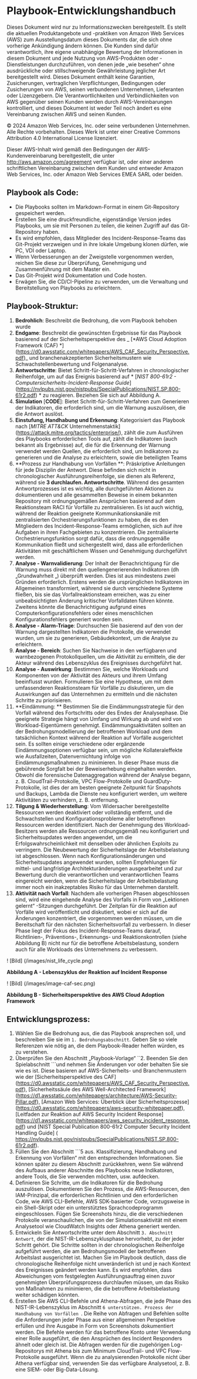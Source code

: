 # Playbook-Entwicklungshandbuch
Dieses Dokument wird nur zu Informationszwecken bereitgestellt. Es stellt die aktuellen Produktangebote und -praktiken von Amazon Web Services (AWS) zum Ausstellungsdatum dieses Dokuments dar, die sich ohne vorherige Ankündigung ändern können. Die Kunden sind dafür verantwortlich, ihre eigene unabhängige Bewertung der Informationen in diesem Dokument und jede Nutzung von AWS-Produkten oder -Dienstleistungen durchzuführen, von denen jede „wie besehen“ ohne ausdrückliche oder stillschweigende Gewährleistung jeglicher Art bereitgestellt wird. Dieses Dokument enthält keine Garantien, Zusicherungen, vertraglichen Verpflichtungen, Bedingungen oder Zusicherungen von AWS, seinen verbundenen Unternehmen, Lieferanten oder Lizenzgebern. Die Verantwortlichkeiten und Verbindlichkeiten von AWS gegenüber seinen Kunden werden durch AWS-Vereinbarungen kontrolliert, und dieses Dokument ist weder Teil noch ändert es eine Vereinbarung zwischen AWS und seinen Kunden.

© 2024 Amazon Web Services, Inc. oder seine verbundenen Unternehmen. Alle Rechte vorbehalten. Dieses Werk ist unter einer Creative Commons Attribution 4.0 International License lizenziert.

Dieser AWS-Inhalt wird gemäß den Bedingungen der AWS-Kundenvereinbarung bereitgestellt, die unter http://aws.amazon.com/agreement verfügbar ist, oder einer anderen schriftlichen Vereinbarung zwischen dem Kunden und entweder Amazon Web Services, Inc. oder Amazon Web Services EMEA SARL oder beiden.

## Playbook als Code:

* Die Playbooks sollten im Markdown-Format in einem Git-Repository gespeichert werden.
* Erstellen Sie eine druckfreundliche, eigenständige Version jedes Playbooks, um sie mit Personen zu teilen, die keinen Zugriff auf das Git-Repository haben.
* Es wird empfohlen, dass Mitglieder des Incident-Response-Teams das Git-Projekt verzweigen und in ihre lokale Umgebung klonen dürfen, wie PC, VDI oder Laptop.
* Wenn Verbesserungen an der Zweigstelle vorgenommen werden, reichen Sie diese zur Überprüfung, Genehmigung und Zusammenführung mit dem Master ein.
* Das Git-Projekt wird Dokumentation und Code hosten.
* Erwägen Sie, die CD/CI-Pipeline zu verwenden, um die Verwaltung und Bereitstellung von Playbooks zu erleichtern.

## Playbook-Struktur:

1. **Bedrohlich**: Beschreibt die Bedrohung, die vom Playbook behoben wurde
2. **Endgame**: Beschreibt die gewünschten Ergebnisse für das Playbook basierend auf der Sicherheitsperspektive des _ [*AWS Cloud Adoption Framework (CAF) *] (https://d0.awsstatic.com/whitepapers/AWS_CAF_Security_Perspective.pdf)_ und branchenakzeptierten Sicherheitsmustern wie Schwachstellenbewertung und Folgenanalyse.
3. **Antwortschritte**: Bietet Schritt-für-Schritt-Verfahren in chronologischer Reihenfolge, um auf das Ereignis basierend auf * [_NIST 800-61r2 - Computersicherheits-Incident-Response Guide_] (https://nvlpubs.nist.gov/nistpubs/SpecialPublications/NIST.SP.800-61r2.pdf) * zu reagieren. Beziehen Sie sich auf Abbildung A.
4. **Simulation** [**CODE**]: Bietet Schritt-für-Schritt-Verfahren zum Generieren der Indikatoren, die erforderlich sind, um die Warnung auszulösen, die die Antwort auslöst.
5. **Einstufung, Handhabung und Erkennung**: Kategorisiert das Playbook nach [*_MITRE ATT&CK_* Unternehmenstaktik] (https://attack.mitre.org/tactics/enterprise/), zählt die zum Ausführen des Playbooks erforderlichen Tools auf, zählt die Indikatoren (auch bekannt als Ergebnisse) auf, die für die Erkennung der Warnung verwendet werden Quellen, die erforderlich sind, um Indikatoren zu generieren und die Analyse zu erleichtern, sowie die beteiligten Teams
6. **Prozess zur Handhabung von Vorfällen **: Präskriptive Anleitungen für jede Disziplin der Antwort. Diese befinden sich nicht in chronologischer Ausführungsreihenfolge, sie dienen als Referenz, während sie **3 durchlaufen. Antwortschritte**. Während des gesamten Antwortprozesses ist es wichtig, alle durchgeführten Aktionen zu dokumentieren und alle gesammelten Beweise in einem bekannten Repository mit ordnungsgemäßen Ansprüchen basierend auf dem Reaktionsteam RACI für Vorfälle zu zentralisieren. Es ist auch wichtig, während der Reaktion geeignete Kommunikationskanäle mit zentralisierten Orchestrierungsfunktionen zu haben, die es den Mitgliedern des Incident-Response-Teams ermöglichen, sich auf ihre Aufgaben in ihren Fachgebieten zu konzentrieren. Die zentralisierte Orchestrierungsfunktion sorgt dafür, dass die ordnungsgemäße Kommunikation fließt und sichergestellt wird, dass alle erforderlichen Aktivitäten mit geschäftlichem Wissen und Genehmigung durchgeführt werden.
1. **Analyse - Warnvalidierung**: Der Inhalt der Benachrichtigung für die Warnung muss direkt mit den quellengenerierenden Indikatoren (dh „Grundwahrheit „) überprüft werden. Dies ist aus mindestens zwei Gründen erforderlich. Erstens werden die ursprünglichen Indikatoren im Allgemeinen transformiert, während sie durch verschiedene Systeme fließen, bis sie das Vorfallreaktionsteam erreichen, was zu einer unbeabsichtigten Änderung kritischer Vorfalldaten führen könnte. Zweitens könnte die Benachrichtigung aufgrund eines Computerkonfigurationsfehlers oder eines menschlichen Konfigurationsfehlers generiert worden sein.
2. **Analyse - Alarm-Triage**: Durchsuchen Sie basierend auf den von der Warnung dargestellten Indikatoren die Protokolle, die verwendet wurden, um sie zu generieren, Gebäudekontext, um die Analyse zu erleichtern.
3. **Analyse - Bereich**: Suchen Sie Nachweise in den verfügbaren und warnbezogenen Protokollquellen, um die Aktivität zu ermitteln, die der Akteur während des Lebenszyklus des Ereignisses durchgeführt hat.
4. **Analyse - Auswirkung**: Bestimmen Sie, welche Workloads und Komponenten von der Aktivität des Akteurs und ihrem Umfang beeinflusst wurden. Formulieren Sie eine Hypothese, um mit dem umfassenderen Reaktionsteam für Vorfälle zu diskutieren, um die Auswirkungen auf das Unternehmen zu ermitteln und die nächsten Schritte zu priorisieren.
5. **Eindämmung: ** Bestimmen Sie die Eindämmungsstrategie für den Vorfall während des Fortschritts oder des Endes der Analysephase. Die geeignete Strategie hängt von Umfang und Wirkung ab und wird von Workload-Eigentümern genehmigt. Eindämmungsaktivitäten sollten an der Bedrohungsmodellierung der betroffenen Workload und dem tatsächlichen Kontext während der Reaktion auf Vorfälle ausgerichtet sein. Es sollten einige verschiedene oder ergänzende Eindämmungsoptionen verfügbar sein, um mögliche Kollateraleffekte wie Ausfallzeiten, Datenvernichtung infolge von Eindämmungsmaßnahmen zu minimieren. In dieser Phase muss die gebührende Sorgfalt bei der Beweiserhebung eingehalten werden. Obwohl die forensische Datenaggregation während der Analyse begann, z. B. CloudTrail-Protokolle, VPC Flow-Protokolle und GuardDuty-Protokolle, ist dies der am besten geeignete Zeitpunkt für Snapshots und Backups, Lambda die Dienste neu konfiguriert werden, um weitere Aktivitäten zu verhindern, z. B. entfernung.
6. **Tilgung & Wiederherstellung**: Vom Widersacher bereitgestellte Ressourcen werden deaktiviert oder vollständig entfernt, und die Schwachstellen und Konfigurationsprobleme aller betroffenen Ressourcen werden identifiziert. Nach der Genehmigung des Workload-Besitzers werden alle Ressourcen ordnungsgemäß neu konfiguriert und Sicherheitsupdates werden angewendet, um die Erfolgswahrscheinlichkeit mit denselben oder ähnlichen Exploits zu verringern. Die Neubewertung der Sicherheitslage der Arbeitsbelastung ist abgeschlossen. Wenn nach Konfigurationsänderungen und Sicherheitsupdates angewendet wurden, sollten Empfehlungen für mittel- und langfristige Architekturänderungen ausgearbeitet und zur Bewertung durch die verantwortlichen und verantwortlichen Teams eingereicht werden, wenn die Sicherheitslage der Arbeitsbelastung immer noch ein inakzeptables Risiko für das Unternehmen darstellt.
7. **Aktivität nach Vorfall**: Nachdem alle vorherigen Phasen abgeschlossen sind, wird eine eingehende Analyse des Vorfalls in Form von „Lektionen gelernt“ -Sitzungen durchgeführt. Der Zeitplan für die Reaktion auf Vorfälle wird veröffentlicht und diskutiert, wobei er sich auf die Änderungen konzentriert, die vorgenommen werden müssen, um die Bereitschaft für den nächsten Sicherheitsvorfall zu verbessern. In dieser Phase liegt der Fokus des Incident-Response-Teams darauf, Richtlinien-, Präventions-, Erkennungs- und Reaktionskontrollen (siehe Abbildung B) nicht nur für die betroffene Arbeitsbelastung, sondern auch für alle Workloads des Unternehmens zu verbessern.

! [Bild] (/images/nist_life_cycle.png)

**Abbildung A - Lebenszyklus der Reaktion auf Incident Response**


! [Bild] (/images/image-caf-sec.png)

**Abbildung B - Sicherheitsperspektive des AWS Cloud Adoption Framework**

## Entwicklungsprozess:

1. Wählen Sie die Bedrohung aus, die das Playbook ansprechen soll, und beschreiben Sie sie im ```1. Bedrohungsabschnitt```. Geben Sie so viele Referenzen wie nötig an, die dem Playbook-Reader helfen würden, es zu verstehen.
2. Überprüfen Sie den Abschnitt „Playbook-Vorlage“ ``2. Beenden Sie den Spielabschnitt ```und nehmen Sie Änderungen vor oder behalten Sie sie wie es ist. Diese basieren auf AWS-Sicherheits- und Branchenmustern wie der [Sicherheitsperspektive des CAF] (https://d0.awsstatic.com/whitepapers/AWS_CAF_Security_Perspective.pdf), [Sicherheitssäule des AWS Well-Architected Framework] (https://d1.awsstatic.com/whitepapers/architecture/AWS-Security-Pillar.pdf), [Amazon Web Services: Überblick über Sicherheitsprozesse] (https://d0.awsstatic.com/whitepapers/aws-security-whitepaper.pdf), [Leitfaden zur Reaktion auf AWS Security Incident Response] (https://d1.awsstatic.com/whitepapers/aws_security_incident_response.pdf) und [NIST Special Publication 800-61r2 Computer Security Incident Handling Guide] ( https://nvlpubs.nist.gov/nistpubs/SpecialPublications/NIST.SP.800-61r2.pdf).
3. Füllen Sie den Abschnitt ```5 aus. Klassifizierung, Handhabung und Erkennung von Vorfällen“ mit den entsprechenden Informationen. Sie können später zu diesem Abschnitt zurückkehren, wenn Sie während des Aufbaus anderer Abschnitte des Playbooks neue Indikatoren, andere Tools, die Sie verwenden möchten, usw. aufdecken.
4. Definieren Sie Schritte, um die Indikatoren für die Bedrohung auszulösen. Dokumentieren Sie den Prozess, die AWS-Ressourcen, den IAM-Prinzipal, die erforderlichen Richtlinien und den erforderlichen Code, wie AWS CLI-Befehle, AWS SDK-basierter Code, vorzugsweise in ein Shell-Skript oder ein unterstütztes Sprachcodeprogramm eingeschlossen. Fügen Sie Screenshots hinzu, die die verschiedenen Protokolle veranschaulichen, die von der Simulationsaktivität mit einem Analysetool wie CloudWatch Insights oder Athena generiert werden.
5. Entwickeln Sie Antwortschritte unter dem Abschnitt ```3. Abschnitt Antwort```, der die NIST-IR-Lebenszyklusphase hervorhebt, zu der jeder Schritt gehört. Die Schritte sollten in der chronologischen Reihenfolge aufgeführt werden, die am Bedrohungsmodell der betroffenen Arbeitslast ausgerichtet ist. Machen Sie im Playbook deutlich, dass die chronologische Reihenfolge nicht unveränderlich ist und je nach Kontext des Ereignisses geändert werden kann. Es wird empfohlen, dass Abweichungen vom festgelegten Ausführungsauftrag einen zuvor genehmigten Überprüfungsprozess durchlaufen müssen, um das Risiko von Maßnahmen zu minimieren, die die betroffene Arbeitsbelastung weiter schädigen könnten.
6. Erstellen Sie AWS CLI-Befehle und Athena-Abfragen, die jede Phase des NIST-IR-Lebenszyklus im Abschnitt ```6 unterstützen. Prozess der Handhabung von Vorfällen ```. Die Reihe von Abfragen und Befehlen sollte die Anforderungen jeder Phase aus einer allgemeinen Perspektive erfüllen und ihre Ausgabe in Form von Screenshots dokumentiert werden. Die Befehle werden für das betroffene Konto unter Verwendung einer Rolle ausgeführt, die den Ansprüchen des Incident Responders ähnelt oder gleich ist. Die Abfragen werden für die zugehörigen Log-Repositorys mit Athena bis zum Minimum CloudTrail- und VPC Flow-Protokolle ausgeführt. Wenn die zu analysierenden Protokolle nicht über Athena verfügbar sind, verwenden Sie das verfügbare Analysetool, z. B. eine SIEM- oder Big-Data-Lösung.